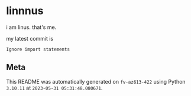 # linnnus

i am linus. that's me.

my latest commit is

```
Ignore import statements
```

## Meta

This README was automatically generated on `fv-az613-422` using Python
`3.10.11` at `2023-05-31 05:31:48.080671`.
